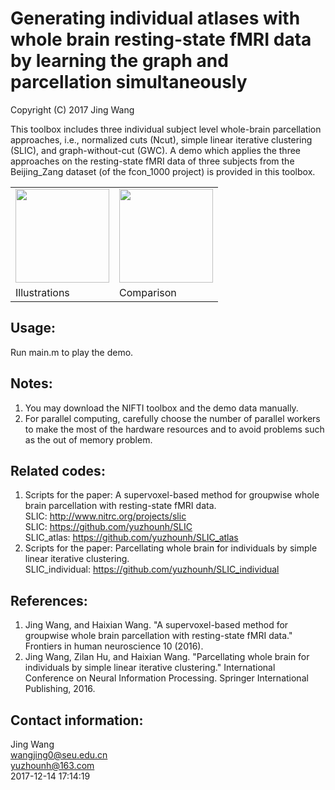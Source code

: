 # Generating individual atlases with whole brain resting-state fMRI data by learning the graph and parcellation simultaneously 
Copyright (C) 2017 Jing Wang

This toolbox includes three individual subject level whole-brain 
parcellation approaches, i.e., normalized cuts (Ncut), simple linear 
iterative clustering (SLIC), and graph-without-cut (GWC). A demo which 
applies the three approaches on the resting-state fMRI data of three 
subjects from the Beijing_Zang dataset (of the fcon_1000 project) is 
provided in this toolbox. 

<table style="width:100%; table-layout:fixed;">
  <tr>
    <td><img width="150px" src="m6_illustrations.png"></td>
    <td><img width="150px" src="m7_comparison.png"></td>
  </tr>
  <tr>
    <td>Illustrations</td>
    <td>Comparison</td>
  </tr>
</table>

## Usage:
Run main.m to play the demo. 

## Notes:
1. You may download the NIFTI toolbox and the demo data manually.  
2. For parallel computing, carefully choose the number of parallel workers
   to make the most of the hardware resources and to avoid problems such
   as the out of memory problem.

## Related codes:
1. Scripts for the paper: A supervoxel-based method for groupwise whole 
   brain parcellation with resting-state fMRI data.   
      SLIC: http://www.nitrc.org/projects/slic  
      SLIC: https://github.com/yuzhounh/SLIC  
      SLIC_atlas: https://github.com/yuzhounh/SLIC_atlas  
2. Scripts for the paper: Parcellating whole brain for individuals by 
   simple linear iterative clustering.  
      SLIC_individual: https://github.com/yuzhounh/SLIC_individual

## References:
1. Jing Wang, and Haixian Wang. "A supervoxel-based method for groupwise 
   whole brain parcellation with resting-state fMRI data." Frontiers in 
   human neuroscience 10 (2016).  
2. Jing Wang, Zilan Hu, and Haixian Wang. "Parcellating whole brain for 
   individuals by simple linear iterative clustering." International 
   Conference on Neural Information Processing. Springer International 
   Publishing, 2016.

## Contact information:
Jing Wang  
wangjing0@seu.edu.cn  
yuzhounh@163.com  
2017-12-14 17:14:19
